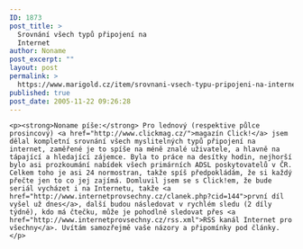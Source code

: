 ```yaml
---
ID: 1873
post_title: >
  Srovnání všech typů připojení na
  Internet
author: Noname
post_excerpt: ""
layout: post
permalink: >
  https://www.marigold.cz/item/srovnani-vsech-typu-pripojeni-na-internet
published: true
post_date: 2005-11-22 09:26:28
---
```

	<p><strong>Noname píše:</strong> Pro lednový (respektive půlce prosincový) <a href="http://www.clickmag.cz/">magazín Click!</a> jsem dělal kompletní srovnání všech myslitelných typů připojení na internet, zaměřené je to spíše na méně znalé uživatele, a hlavně na tápající a hledající zájemce. Byla to práce na desítky hodin, nejhorší bylo asi prozkoumání nabídek všech primárních ADSL poskytovatelů v ČR. Celkem toho je asi 24 normostran, takže spíš předpokládám, že si každý přečte jen to co jej zajímá. Domluvil jsem se s Click!em, že bude seriál vycházet i na Internetu, takže <a href="http://www.internetprovsechny.cz/clanek.php?cid=144">první díl vyšel už dnes</a>, další budou následovat v rychlém sledu (2 díly týdně), kdo má čtečku, může je pohodlně sledovat přes <a href="http://www.internetprovsechny.cz/rss.xml">RSS kanál Internet pro všechny</a>. Uvítám samozřejmě vaše názory a připomínky pod články.</p>